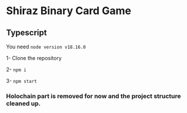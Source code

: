 # Shiraz Binary Card Game

## Typescript

You need `node version v18.16.0`

1- Clone the repository

2- `npm i`

3- `npm start`

### Holochain part is removed for now and the project structure cleaned up.
